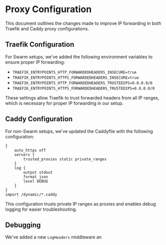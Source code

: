 # Proxy Configuration

This document outlines the changes made to improve IP forwarding in both Traefik and Caddy proxy configurations.

## Traefik Configuration

For Swarm setups, we've added the following environment variables to ensure proper IP forwarding:

- `TRAEFIK_ENTRYPOINTS_HTTP_FORWARDEDHEADERS_INSECURE=true`
- `TRAEFIK_ENTRYPOINTS_HTTPS_FORWARDEDHEADERS_INSECURE=true`
- `TRAEFIK_ENTRYPOINTS_HTTP_FORWARDEDHEADERS_TRUSTEDIPS=0.0.0.0/0`
- `TRAEFIK_ENTRYPOINTS_HTTPS_FORWARDEDHEADERS_TRUSTEDIPS=0.0.0.0/0`

These settings allow Traefik to trust forwarded headers from all IP ranges, which is necessary for proper IP forwarding in our setup.

## Caddy Configuration

For non-Swarm setups, we've updated the Caddyfile with the following configuration:

```
{
    auto_https off
    servers {
        trusted_proxies static private_ranges
    }
    log {
        output stdout
        format json
        level DEBUG
    }
}
import /dynamic/*.caddy
```

This configuration trusts private IP ranges as proxies and enables debug logging for easier troubleshooting.

## Debugging

We've added a new `LogHeaders` middleware an
